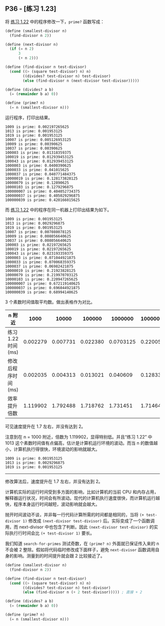 ## P36 - [练习 1.23]

将 [练习 1.22](./exercise_1_22.md) 中的程序修改一下，`prime?` 函数写成：

``` Scheme
(define (smallest-divisor n)
  (find-divisor n 2))

(define (next-divisor n)
  (if (= n 2)
      3
      (+ n 2)))

(define (find-divisor n test-divisor)
  (cond ((> (square test-divisor) n) n)
        ((divides? test-divisor n) test-divisor)
        (else (find-divisor n (next-divisor test-divisor)))))

(define (divides? a b)
  (= (remainder b a) 0))

(define (prime? n)
  (= n (smallest-divisor n)))
```

运行程序，打印出结果。

```
1009 is prime: 0.002197265625
1013 is prime: 0.001953125
1019 is prime: 0.001953125
10007 is prime: 0.005126953125
10009 is prime: 0.00390625
10037 is prime: 0.00390625
100003 is prime: 0.01318359375
100019 is prime: 0.012939453125
100043 is prime: 0.012939453125
1000003 is prime: 0.0400390625
1000033 is prime: 0.041015625
1000037 is prime: 0.040771484375
10000019 is prime: 0.128173828125
10000079 is prime: 0.12890625
10000103 is prime: 0.1279296875
100000007 is prime: 0.404052734375
100000037 is prime: 0.405029296875
100000039 is prime: 0.420166015625
```

而 [练习 1.22](./exercise_1_22.md) 中的程序在同一机器上打印出结果为如下。

```
1009 is prime: 0.001953125
1013 is prime: 0.0029296875
1019 is prime: 0.001953125
10007 is prime: 0.007080078125
10009 is prime: 0.008056640625
10037 is prime: 0.008056640625
100003 is prime: 0.02197265625
100019 is prime: 0.02197265625
100043 is prime: 0.023193359375
1000003 is prime: 0.071044921875
1000033 is prime: 0.070068359375
1000037 is prime: 0.06982421875
10000019 is prime: 0.21923828125
10000079 is prime: 0.219970703125
10000103 is prime: 0.220947265625
100000007 is prime: 0.672119140625
100000037 is prime: 0.696044921875
100000039 is prime: 0.68994140625
```

3 个素数时间值取平均数。做出表格作为对比。

| n 附近            | 1000  | 10000  | 100000  | 1000000  | 10000000 | 100000000 |
|-------------------|-------|--------|---------|----------|----------|-----------|
| 练习 1.22 时间(ms) | 0.002279 | 0.007731  | 0.022380  | 0.0703125   | 0.220052     | 0.686035 |
| 修改后程序时间(ms)  | 0.002035 | 0.004313  | 0.013021  | 0.040609   |0.128337     | 0.409749    |
| 效率提升倍数       | 1.119902   | 1.792488    | 1.718762  | 1.731451   |1.714642     | 1.674281    |

可见速度提升在 1.7 左右，并没有达到 2。

注意到在 n = 1000 附近，倍数为 1.119902，显得特别低。并且“练习 1.22” 中 1013 这个素数时间值有点偏高，估计是计算机运行环境的波动。而当 n 的数值越小，计算机执行得很快，环境波动的影响就越大。

```
1009 is prime: 0.001953125
1013 is prime: 0.0029296875
1019 is prime: 0.001953125
```

--------

修改算法后，速度提升在 1.7 左右，并没有达到 2。

计算机实际的运行时间受到多方面的影响，比如计算机的当前 CPU 和内存占用，解释器运行状况，时间会有所波动。现代的计算机执行速度很快，而计算机运行越快，程序本身运行时间越短，波动影响就会越大。

抛开时间波动不谈，并非每一行代码计算所需的时间都是相同的，当将 `(+ test-divisor 1)` 修改成 `(next-divisor test-divisor)` 后。实际变成了一个函数调用，而 next-divisor 中也包含了判断。因此 `(next-divisor test-divisor)` 的实际执行行时间会比 `(+ test-divisor 1)` 要长。

我们知道 `search-for-primes` 测试奇数，在 `(prime? n)` 外面就已保证传入来的 n 不会被 2 整除。假如将代码临时修改成下面样子，避免 `next-divisor` 函数调用自身的影响。测量到的时间提升就会跟 2 比较接近了。

``` Scheme
(define (smallest-divisor n)
  (find-divisor n 2))

(define (find-divisor n test-divisor)
  (cond ((> (square test-divisor) n) n)
        ((divides? test-divisor n) test-divisor)
        (else (find-divisor n (+ 2 test-divisor))))) ; 直接 + 2

(define (divides? a b)
  (= (remainder b a) 0))

(define (prime? n)
  (= n (smallest-divisor n)))
```



